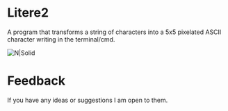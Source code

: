 # Litere2
  A program that transforms a string of characters into a 5x5 pixelated ASCII character writing in the terminal/cmd.

![N|Solid](https://i.imgur.com/twnW6O8.png)

# Feedback
  If you have any ideas or suggestions I am open to them.

